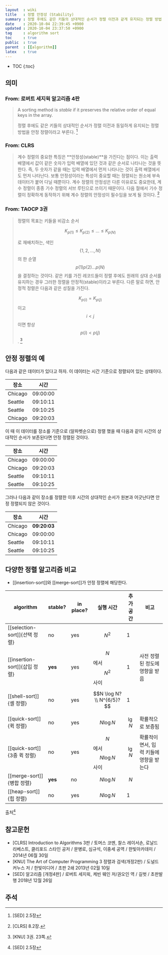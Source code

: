 ```yaml
---
layout  : wiki
title   : 정렬 안정성 (Stability)
summary : 정렬 후에도 같은 키들의 상대적인 순서가 정렬 이전과 같게 유지되는 정렬 방법
date    : 2020-10-04 22:39:45 +0900
updated : 2020-10-04 23:37:50 +0900
tag     : algorithm sort
toc     : true
public  : true
parent  : [[algorithm]]
latex   : true
---
```

* TOC
{:toc}

## 의미

### From: 로버트 세지윅 알고리즘 4판

> A sorting method is _stable_ if it preserves the relative order of equal keys in the array.
>
> 정렬 후에도 같은 키들의 상대적인 순서가 정렬 이전과 동일하게 유지되는 정렬 방법을 안정 정렬이라고 부른다.
[^SED-2-5]

### From: CLRS

> 계수 정렬의 중요한 특징은 **안정성(stable)**을 가진다는 점이다.
이는 출력 배열에서 값이 같은 숫자가 입력 배열에 있던 것과 같은 순서로 나타나는 것을 뜻한다.
즉, 두 숫자가 같을 때는 입력 배열에서 먼저 나타나는 것이 출력 배열에서도 먼저 나타난다.
보통 안정성이라는 특성이 중요할 때는 정렬되는 원소에 부속 데이터가 붙어 다닐 때뿐이다. 계수 정렬의 안정성은 다른 이유로도 중요한데, 계수 정렬이 종종 기수 정렬의 서브 루틴으로 쓰이기 때문이다.
다음 절에서 기수 정렬이 정확하게 동작하기 위해 계수 정렬의 안정성이 필수임을 보게 될 것이다.
[^CLRS-8-2]

### From: TAOCP 3권

> 정렬의 목표는 키들을 비감소 순서
>
> $$ K_{p(1)} \le K_{p(2)} \le ... \le K_{p(N)} $$
>
> 로 재배치하는, 색인 $$ \{ 1,2, ..., N \}$$의 한 순열 $$p(1) p(2) ... p(N)$$을 결정하는 것이다.
같은 키를 가진 레코드들이 정렬 후에도 원래의 상대 순서를 유지하는 경우 그러한 정렬을 안정적(stable)이라고 부른다.
다른 말로 하면, 안정적 정렬은 다음과 같은 성질을 가진다.
>
> $$ K_{p(i)} = K_{p(j)} $$ 이고 $$ i \lt j $$ 이면 항상 $$p(i) \lt p(j)$$.
[^TAOCP-3-23]

## 안정 정렬의 예

다음과 같은 데이터가 있다고 하자. 이 데이터는 시간 기준으로 정렬되어 있는 상태이다.

| 장소    | 시간     |
|---------|----------|
| Chicago | 09:00:00 |
| Seattle | 09:10:11 |
| Seattle | 09:10:25 |
| Chicago | 09:20:03 |

이 때 이 데이터를 장소를 기준으로 (알파벳순으로) 정렬 했을 때 다음과 같이 시간의 상대적인 순서가 보존된다면 안정 정렬된 것이다.

| 장소    | 시간     |
|---------|----------|
| Chicago | 09:00:00 |
| Chicago | 09:20:03 |
| Seattle | 09:10:11 |
| Seattle | 09:10:25 |

그러나 다음과 같이 장소를 정렬한 이후 시간의 상대적인 순서가 원본과 어긋난다면 안정 정렬되지 않은 것이다.

| 장소    | 시간         |
|---------|--------------|
| Chicago | **09:20:03** |
| Chicago | 09:00:00     |
| Seattle | 09:10:11     |
| Seattle | 09:10:25     |

## 다양한 정렬 알고리즘 비교

- [[insertion-sort]]와 [[merge-sort]]가 안정 정렬에 해당한다.

| algorithm                     | stable? | in place? | 실행 시간                   | 추가 공간 | 비고                                    |
|-------------------------------|---------|-----------|-----------------------------|-----------|-----------------------------------------|
| [[selection-sort]]{선택 정렬} | no      | yes       | $$N^2$$                     | 1         |                                         |
| [[insertion-sort]]{삽입 정렬} | **yes** | yes       | $$N$$ 에서 $$N^2$$ 사이     | 1         | 사전 정렬된 정도에 영향을 받음          |
| [[shell-sort]]{셸 정렬}       | no      | yes       | $$N \log N? \\ N^{6/5}?$$   | 1         |                                         |
| [[quick-sort]]{퀵 정렬}       | no      | yes       | $$N \log N$$                | $$\lg N$$ | 확률적으로 보증됨                       |
| [[quick-sort]]{3중 퀵 정렬}   | no      | yes       | $$N$$에서 $$N \log N$$ 사이 | $$\lg N$$ | 확률적이면서, 입력 키들에 영향을 받는다 |
| [[merge-sort]]{병합 정렬}     | **yes** | no        | $$N \log N$$                | $$N$$     |                                         |
| [[heap-sort]]{힙 정렬}        | no      | yes       | $$N \log N$$                | 1         |                                         |

출처[^SED-2-5]

## 참고문헌

- [CLRS] Introduction to Algorithms 3판 / 토머스 코멘, 찰스 레이서손, 로날드 리베스트, 클리포드 스타인 공저 / 문병로, 심규석, 이충세 공역 / 한빛아카데미 / 2014년 06월 30일
- [KNU] The Art of Computer Programming 3 정렬과 검색(개정2판) / 도널드 커누스 저 / 한빛미디어 / 초판 2쇄 2013년 02월 10일
- [SED] 알고리즘 [개정4판] / 로버트 세지윅, 케빈 웨인 저/권오인 역 / 길벗 / 초판발행 2018년 12월 26일

## 주석

[^SED-2-5]: [SED] 2.5장
[^TAOCP-3-23]: [KNU] 3권. 23쪽.
[^CLRS-8-2]: [CLRS] 8.2장.

